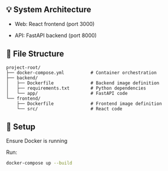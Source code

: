 ## 💡 System Architecture
- Web: React frontend (port 3000)


- API: FastAPI backend (port 8000)

## 📁 File Structure
```
project-root/
├── docker-compose.yml          # Container orchestration
├── backend/
│   ├── Dockerfile              # Backend image definition
│   ├── requirements.txt        # Python dependencies
│   └── app/                    # FastAPI code
└── frontend/
    ├── Dockerfile              # Frontend image definition
    └── src/                    # React code
```

## 🔧 Setup
Ensure Docker is running

Run:
   ```bash
   docker-compose up --build
   ```
